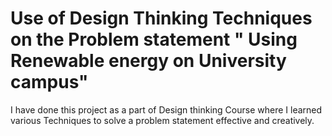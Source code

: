 # Use of Design Thinking Techniques on the Problem statement " Using Renewable energy on University campus"

 I have done this project as a part of Design thinking Course where I learned various Techniques to solve a problem statement effective and creatively.

